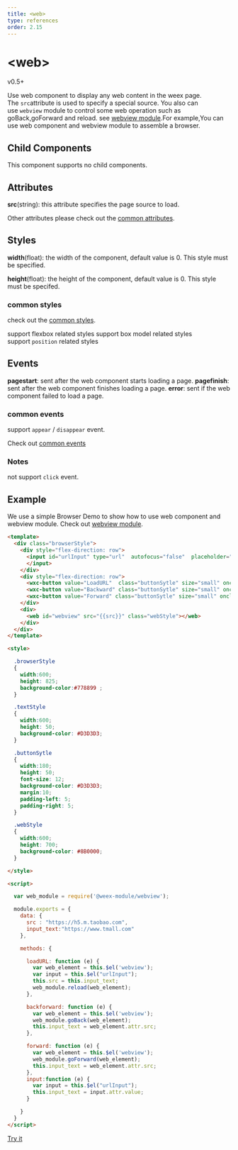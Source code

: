 ```yaml
---
title: <web>
type: references
order: 2.15
---
```


# &lt;web&gt;
<span class="weex-version">v0.5+</span>

Use web component to display any web content in the weex page. The `src`attribute is used to specify a special source. You also can use `webview` module to control some web operation such as goBack,goForward and reload. see [webview module](https://alibaba.github.io/weex/doc/modules/webview.html).For example,You can use web component and webview module to assemble a browser.

## Child Components

This component supports no child components.

## Attributes

**src**(string): this attribute specifies the page source to load.

Other attributes please check out the [common attributes](../common-attrs.html).

## Styles

**width**(float): the width of the component, default value is 0. This style must be specified.

**height**(float): the height of the component, default value is 0. This style must be specifed.


### common styles

check out the [common styles](../common-attrs.html).

support flexbox related styles
support box model related styles
support `position` related styles

## Events

**pagestart**: sent after the web component starts loading a page.
**pagefinish**: sent after the web component finishes loading a page.
**error**: sent if the web component failed to load a page.

### common events

support `appear` / `disappear` event.

Check out [common events](../common-event.html)

### Notes
not support `click` event. 

## Example

We use a simple Browser Demo to show how to use web component and webview module. Check out [webview module](../modules/webview.html).


```html
<template>
  <div class="browserStyle">
    <div style="flex-direction: row">
      <input id="urlInput" type="url"  autofocus="false"  placeholder="..."  class="textStyle" value="{{input_text}}" oninput="input">
      </input>
    </div>
    <div style="flex-direction: row">
      <wxc-button value="LoadURL"  class="buttonSytle" size="small" onclick="loadURL"></wxc-button>
      <wxc-button value="Backward" class="buttonSytle" size="small" onclick="backforward"></wxc-button>
      <wxc-button value="Forward" class="buttonSytle" size="small" onclick="forward"></wxc-button>
    </div>
    <div>
      <web id="webview" src="{{src}}" class="webStyle"></web>
    </div>
  </div>
</template>

<style>

  .browserStyle
  {
    width:600;
    height: 825;
    background-color:#778899 ;
  }

  .textStyle
  {
    width:600;
    height: 50;
    background-color: #D3D3D3;
  }

  .buttonSytle
  {
    width:180;
    height: 50;
    font-size: 12;
    background-color: #D3D3D3;
    margin:10;
    padding-left: 5;
    padding-right: 5;
  }

  .webStyle
  {
    width:600;
    height: 700;
    background-color: #8B0000;
  }

</style>

<script>

  var web_module = require('@weex-module/webview');

  module.exports = {
    data: {
      src : "https://h5.m.taobao.com",
      input_text:"https://www.tmall.com"
    },

    methods: {

      loadURL: function (e) {
        var web_element = this.$el('webview');
        var input = this.$el("urlInput");
        this.src = this.input_text;
        web_module.reload(web_element);
      },

      backforward: function (e) {
        var web_element = this.$el('webview');
        web_module.goBack(web_element);
        this.input_text = web_element.attr.src;
      },

      forward: function (e) {
        var web_element = this.$el('webview');
        web_module.goForward(web_element);
        this.input_text = web_element.attr.src;
      },
      input:function (e) {
        var input = this.$el("urlInput");
        this.input_text = input.attr.value;
      }

    }
  }
</script>
```

[Try it](http://dotwe.org/103d472645206cc1564f49717585abb4)
